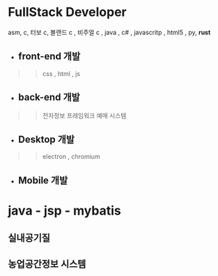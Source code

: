 # FullStack Developer
asm, c, 터보 c, 볼랜드 c , 비주얼 c , java , c# , javascritp , html5 , py, **rust**
- ## front-end 개발
>> css , html , js 

- ## back-end 개발
>> 전자정보 프레임워크
>> 예매 시스템 

- ## Desktop 개발
>> electron , chromium

- ## Mobile 개발

# java - jsp -  mybatis

## 실내공기질
## 농업공간정보 시스템
